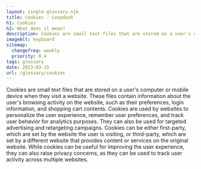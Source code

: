 ```yaml
--- 
layout: single-glossary.njk
title: Cookies - Loopdash
h1: Cookies
h2: What does it mean?
description: Cookies are small text files that are stored on a user's computer by a website, allowing the website to remember user preferences and login information, and are commonly used in Wordpress to enhance user experience and track website analytics.
imageAlt: keyboard
sitemap:
  changefreq: weekly
  priority: 0.4
tags: glossary
date: 2023-03-15
url: /glossary/cookies
---
```


Cookies are small text files that are stored on a user's computer or mobile device when they visit a website. These files contain information about the user's browsing activity on the website, such as their preferences, login information, and shopping cart contents. Cookies are used by websites to personalize the user experience, remember user preferences, and track user behavior for analytics purposes. They can also be used for targeted advertising and retargeting campaigns. Cookies can be either first-party, which are set by the website the user is visiting, or third-party, which are set by a different website that provides content or services on the original website. While cookies can be useful for improving the user experience, they can also raise privacy concerns, as they can be used to track user activity across multiple websites.
